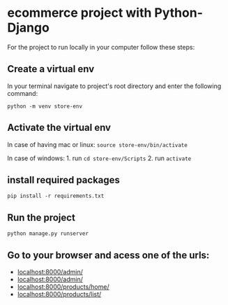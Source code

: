 # ecommerce project with Python-Django


For the project to run locally in your computer follow these steps: 

## Create a virtual env
In your terminal navigate to project's root directory and enter the following command:

`python -m venv store-env`

## Activate the virtual env
In case of having mac or linux: `source store-env/bin/activate` 

In case of windows: 1. run `cd store-env/Scripts` 2. run `activate`

## install required packages
`pip install -r requirements.txt`

## Run the project
`python manage.py runserver`

## Go to your browser and acess one of the urls:
* [localhost:8000/admin/](localhost:8000)
* [localhost:8000/admin/](localhost:8000/admin/)
* [localhost:8000/products/home/](localhost:8000/products/home/)
* [localhost:8000/products/list/](localhost:8000/products/list/)
